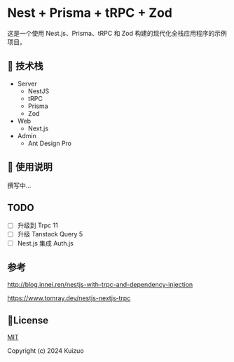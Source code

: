 # Nest + Prisma + tRPC + Zod

这是一个使用 Nest.js、Prisma、tRPC 和 Zod 构建的现代化全栈应用程序的示例项目。

## 🔧 技术栈

- Server
  - NestJS
  - tRPC
  - Prisma
  - Zod
- Web 
  - Next.js
- Admin
  - Ant Design Pro

## 📄 使用说明

撰写中...

## TODO

- [ ] 升级到 Trpc 11
- [ ] 升级 Tanstack Query 5
- [ ] Nest.js 集成 Auth.js

## 参考

http://blog.innei.ren/nestjs-with-trpc-and-dependency-injection

https://www.tomray.dev/nestjs-nextjs-trpc

## 📝License

[MIT](./LICENSE)

Copyright (c) 2024 Kuizuo